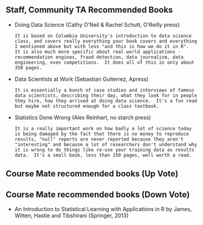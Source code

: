 ## Staff, Community TA Recommended Books

* Doing Data Science (Cathy O'Neil & Rachel Schutt, O'Reilly press)

    ```
    It is based on Columbia University's introduction to data science class, and covers really everything your book covers and everything I mentioned above but with less "and this is how we do it in R".  It is also much more specific about real world applications - recommendation engines, fraud detection, data journalism, data engineering, even competitions.  It does all of this in only about 350 pages.
    ```

* Data Scientists at Work (Sebastian Guiterrez, Apress)

    ```
    It is essentially a bunch of case studies and interviews of famous data scientists, describing their day, what they look for in people they hire, how they arrived at doing data science.  It's a fun read but maybe not structured enough for a class textbook.
    ```

* Statistics Done Wrong (Alex Reinhart, no starch press) 

    ```
    It is a really important work on how badly a lot of science today is being damaged by the fact that there is no money to reproduce results, "null" reports are never reported because they aren't "interesting" and because a lot of researchers don't understand why it is wrong to do things like re-use your training data as results data.  It's a small book, less than 150 pages, well worth a read.
    ```

## Course Mate recommended books (Up Vote)


## Course Mate recommended books (Down Vote)

* An Introduction to Statistical Learning with Applications in R by James, Witten, Hastie and Tibshirani (Springer, 2013)